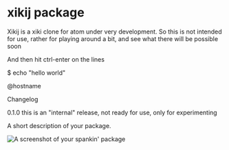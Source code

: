 # xikij package

Xikij is a xiki clone for atom under very development.  So this is not
intended for use, rather for playing around a bit, and see what there
will be possible soon

And then hit ctrl-enter on the lines

  $ echo "hello world"

  @hostname

Changelog

0.1.0
   this is an "internal" release, not ready for use, only for experimenting


A short description of your package.

![A screenshot of your spankin' package](https://f.cloud.github.com/assets/69169/2290250/c35d867a-a017-11e3-86be-cd7c5bf3ff9b.gif)
